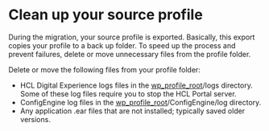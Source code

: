 # Clean up your source profile

During the migration, your source profile is exported. Basically, this export copies your profile to a back up folder. To speed up the process and prevent failures, delete or move unnecessary files from the profile folder.

Delete or move the following files from your profile folder:

-   HCL Digital Experience logs files in the [wp\_profile\_root](../reference/wpsdirstr.md#wp_profile_root)/logs directory. Some of these log files require you to stop the HCL Portal server.
-   ConfigEngine log files in the [wp\_profile\_root](../reference/wpsdirstr.md#wp_profile_root)/ConfigEngine/log directory.
-   Any application .ear files that are not installed; typically saved older versions.


